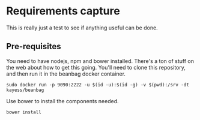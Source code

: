 # Requirements capture #

This is really just a test to see if anything useful can be done.

## Pre-requisites ##

You need to have nodejs, npm and bower installed. There's a ton of stuff on the web about how to get this going. You'll need to clone this repository, and then run it in the beanbag docker container.

    sudo docker run -p 9090:2222 -u $(id -u):$(id -g) -v $(pwd):/srv -dt kayess/beanbag

Use bower to install the components needed.

    bower install

